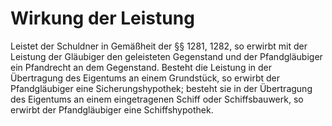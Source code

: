 # Wirkung der Leistung

Leistet der Schuldner in Gemäßheit der §§ 1281, 1282, so erwirbt mit der Leistung der Gläubiger den geleisteten Gegenstand und der Pfandgläubiger ein Pfandrecht an dem Gegenstand. Besteht die Leistung in der Übertragung des Eigentums an einem Grundstück, so erwirbt der Pfandgläubiger eine Sicherungshypothek; besteht sie in der Übertragung des Eigentums an einem eingetragenen Schiff oder Schiffsbauwerk, so erwirbt der Pfandgläubiger eine Schiffshypothek. 

